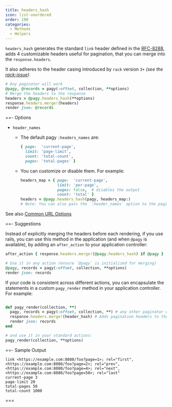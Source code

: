 ```yaml
---
title: headers_hash
icon: list-unordered
order: 190
categories:
  - Methods
  - Helpers
---
```


`headers_hash` generates the standard `link` header defined in the
[RFC-8288](https://tools.ietf.org/html/rfc8288), adds 4 customizable headers useful for pagination, that you can merge into the `response.headers`.

It also adheres to the header casing introduced by `rack` version `3+` _(see the [rack-issue](https://github.com/rack/rack/issues/1592))_.

```ruby Controller
# Any paginator will work
@pagy, @records = pagy(:offset, collection, **options)
# Merge the headers to the response
headers = @pagy.headers_hash(**options)
response.headers.merge!(headers)
render json: @records
```

==- Options

- `header_names`
  - The default pagy `:headers_names` are:
    ```ruby
    { page:  'current-page',
      limit: 'page-limit',
      count: 'total-count',
      pages: 'total-pages' }
    ```
  - You can customize or disable them. For example:

    ```ruby Controller 
    headers_map = { page:  'current-page',
                    limit: 'per-page',
                    pages: false,  # disables the output
                    count: 'total' }
    headers = @pagy.headers_hash(pagy, headers_map:)
    # Note: You can also pass the `:header_names` option to the paginator 
    ```
    
See also [Common URL Options](../methods#common-url-options)

==- Suggestions
<br/>

Instead of explicitly merging the headers before each rendering, if you use rails, you can use this method in the application (and when `@pagy` is available), by adding an `after_action` to your application controller:

```ruby Controller (after_action)
after_action { response.headers.merge!(@pagy.headers_hash) if @pagy }

# Use it in any action (ensure `@pagy` is initialized for merging)
@pagy, records = pagy(:offset, collection, **options)
render json: records
```

If your code is consistent across different actions, you can encapsulate the statements in a custom `pagy_render` method in your
application controller. For example:

```ruby Controller (pagy_render)

def pagy_render(collection, **)
  pagy, records = pagy(:offset, collection, **) # any other paginator works as well
  response.headers.merge!(header_hash) # Adds pagination headers to the response
  render json: records
end

# and use it in your standard actions:
pagy_render(collection, **options)
```

==- Sample Output

```text Example of the default HTTP headers
link <https://example.com:8080/foo?page=1>; rel="first", <https://example.com:8080/foo?page=2>; rel="prev", 
<https://example.com:8080/foo?page=4>; rel="next", <https://example.com:8080/foo?page=50>; rel="last"
current-page 3
page-limit 20
total-pages 50
total-count 1000
```

===
